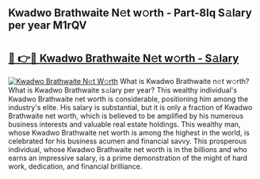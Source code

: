 ## Kwadwo Brathwaite N𝚎t w𝚘rth - Part-8Iq S𝚊lary per year M1rQV

# <h2><a href="http://gc123al.nevu.top/?p=Kwadwo+Brathwaite">🔗 👉🔴 Kwadwo Brathwaite N𝚎t w𝚘rth - S𝚊lary</a></h2>

[![Kwadwo Brathwaite N𝚎t W𝚘rth](https://i.imgur.com/Oavwk0R.jpeg)](http://gc123al.nevu.top/?p=Kwadwo+Brathwaite)
What is Kwadwo Brathwaite n𝚎t w𝚘rth? What is Kwadwo Brathwaite s𝚊lary per year?
This wealthy individual's Kwadwo Brathwaite net worth is considerable, positioning him among the industry's elite. His salary is substantial, but it is only a fraction of Kwadwo Brathwaite net worth, which is believed to be amplified by his numerous business interests and valuable real estate holdings. This wealthy man, whose Kwadwo Brathwaite net worth is among the highest in the world, is celebrated for his business acumen and financial savvy. This prosperous individual, whose Kwadwo Brathwaite net worth is in the billions and who earns an impressive salary, is a prime demonstration of the might of hard work, dedication, and financial brilliance.
